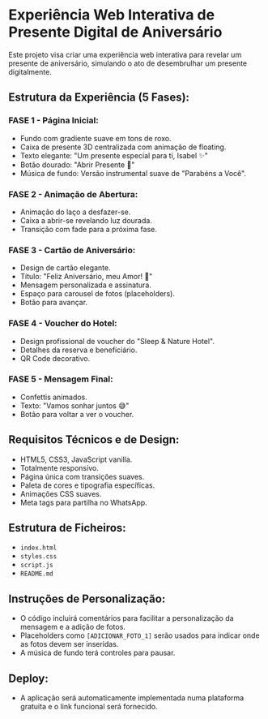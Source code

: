 
# Experiência Web Interativa de Presente Digital de Aniversário

Este projeto visa criar uma experiência web interativa para revelar um presente de aniversário, simulando o ato de desembrulhar um presente digitalmente.

## Estrutura da Experiência (5 Fases):

### FASE 1 - Página Inicial:
- Fundo com gradiente suave em tons de roxo.
- Caixa de presente 3D centralizada com animação de floating.
- Texto elegante: "Um presente especial para ti, Isabel ✨"
- Botão dourado: "Abrir Presente 🎁"
- Música de fundo: Versão instrumental suave de "Parabéns a Você".

### FASE 2 - Animação de Abertura:
- Animação do laço a desfazer-se.
- Caixa a abrir-se revelando luz dourada.
- Transição com fade para a próxima fase.

### FASE 3 - Cartão de Aniversário:
- Design de cartão elegante.
- Título: "Feliz Aniversário, meu Amor! 🎉"
- Mensagem personalizada e assinatura.
- Espaço para carousel de fotos (placeholders).
- Botão para avançar.

### FASE 4 - Voucher do Hotel:
- Design profissional de voucher do "Sleep & Nature Hotel".
- Detalhes da reserva e beneficiário.
- QR Code decorativo.

### FASE 5 - Mensagem Final:
- Confettis animados.
- Texto: "Vamos sonhar juntos 😅"
- Botão para voltar a ver o voucher.

## Requisitos Técnicos e de Design:
- HTML5, CSS3, JavaScript vanilla.
- Totalmente responsivo.
- Página única com transições suaves.
- Paleta de cores e tipografia específicas.
- Animações CSS suaves.
- Meta tags para partilha no WhatsApp.

## Estrutura de Ficheiros:
- `index.html`
- `styles.css`
- `script.js`
- `README.md`

## Instruções de Personalização:
- O código incluirá comentários para facilitar a personalização da mensagem e a adição de fotos.
- Placeholders como `[ADICIONAR_FOTO_1]` serão usados para indicar onde as fotos devem ser inseridas.
- A música de fundo terá controles para pausar.

## Deploy:
- A aplicação será automaticamente implementada numa plataforma gratuita e o link funcional será fornecido.


